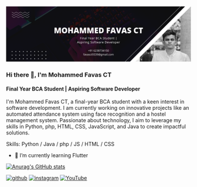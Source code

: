 ![Final Year BCA Student | Aspiring Software Developer](https://github.com/favas-mohd/favas-mohd/blob/main/banner.png)
### Hi there 👋, I'm Mohammed Favas CT
#### Final Year BCA Student | Aspiring Software Developer


I'm Mohammed Favas CT, a final-year BCA student with a keen interest in software development. I am currently working on innovative projects like an automated attendance system using face recognition and a hostel management system. Passionate about technology, I aim to leverage my skills in Python, php, HTML, CSS, JavaScript, and Java to create impactful solutions.

Skills: Python / Java / php / JS / HTML / CSS

- 🌱 I’m currently learning Flutter

 [![Anurag's GitHub stats](https://github-readme-stats.vercel.app/api?username=favas-mohd)](https://github.com/anuraghazra/github-readme-stats) 


[<img src='[https://cdn.jsdelivr.net/npm/simple-icons@3.0.1/icons/github.svg](https://github.com/gauravghongde/social-icons/blob/master/PNG/Color/Github.png)' alt='github' height='40'>](https://github.com/favas-mohd)  [<img src='[https://cdn.jsdelivr.net/npm/simple-icons@3.0.1/icons/instagram.svg](https://github.com/gauravghongde/social-icons/blob/master/PNG/Color/Instagram.png)' alt='instagram' height='40'>](https://www.instagram.com/favaz_mohd__/)  [<img src='[https://cdn.jsdelivr.net/npm/simple-icons@3.0.1/icons/youtube.svg](https://github.com/gauravghongde/social-icons/blob/master/PNG/Color/Youtube.png)' alt='YouTube' height='40'>](https://www.youtube.com/channel/@ByteCatalyst3)  

